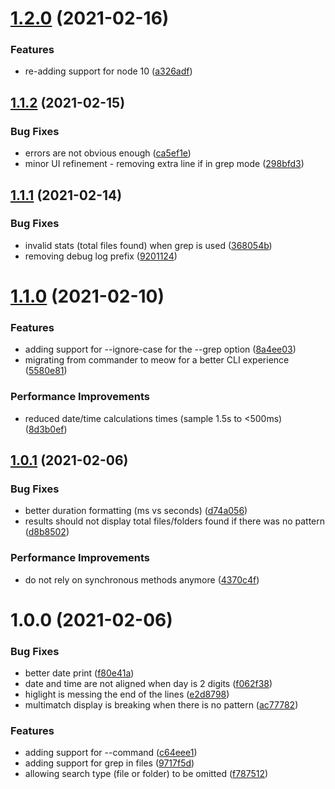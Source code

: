# [1.2.0](https://github.com/aversini/teeny-file-search/compare/v1.1.2...v1.2.0) (2021-02-16)


### Features

* re-adding support for node 10 ([a326adf](https://github.com/aversini/teeny-file-search/commit/a326adfac7cd31719e6d7dadde907b2d2c1aca09))



## [1.1.2](https://github.com/aversini/teeny-file-search/compare/v1.1.1...v1.1.2) (2021-02-15)


### Bug Fixes

* errors are not obvious enough ([ca5ef1e](https://github.com/aversini/teeny-file-search/commit/ca5ef1e1457fa421cc9a9c0216f9d3829f03e9ae))
* minor UI refinement - removing extra line if in grep mode ([298bfd3](https://github.com/aversini/teeny-file-search/commit/298bfd3aa339cb4a25429dbe4d11616de5e6fc88))



## [1.1.1](https://github.com/aversini/teeny-file-search/compare/v1.1.0...v1.1.1) (2021-02-14)


### Bug Fixes

* invalid stats (total files found) when grep is used ([368054b](https://github.com/aversini/teeny-file-search/commit/368054b6254f748f8709795a4d92bfe18faa9448))
* removing debug log prefix ([9201124](https://github.com/aversini/teeny-file-search/commit/92011241c4e3428b46b6997648c85c7f7bc1f3fe))



# [1.1.0](https://github.com/aversini/teeny-file-search/compare/v1.0.1...v1.1.0) (2021-02-10)


### Features

* adding support for --ignore-case for the --grep option ([8a4ee03](https://github.com/aversini/teeny-file-search/commit/8a4ee03b1391db9e2f65dbb2a0cdde5d0d00077e))
* migrating from commander to meow for a better CLI experience ([5580e81](https://github.com/aversini/teeny-file-search/commit/5580e81ef8fa486e29200a2d41f5658805585f2e))


### Performance Improvements

* reduced date/time calculations times (sample 1.5s to <500ms) ([8d3b0ef](https://github.com/aversini/teeny-file-search/commit/8d3b0eff5039c2ab5860dca01f9cbfc97f9749fe))



## [1.0.1](https://github.com/aversini/teeny-file-search/compare/v1.0.0...v1.0.1) (2021-02-06)


### Bug Fixes

* better duration formatting (ms vs seconds) ([d74a056](https://github.com/aversini/teeny-file-search/commit/d74a056fb9be03e1f72814104c87a7951959960f))
* results should not display total files/folders found if there was no pattern ([d8b8502](https://github.com/aversini/teeny-file-search/commit/d8b85023a2b3ed49fb477194338820d21b54e706))


### Performance Improvements

* do not rely on synchronous methods anymore ([4370c4f](https://github.com/aversini/teeny-file-search/commit/4370c4f476a75995d4411214201271e3292d3047))



# 1.0.0 (2021-02-06)


### Bug Fixes

* better date print ([f80e41a](https://github.com/aversini/teeny-file-search/commit/f80e41ac4a64e3ef2569cf73b31ea08f0b31bfab))
* date and time are not aligned when day is 2 digits ([f062f38](https://github.com/aversini/teeny-file-search/commit/f062f38ca8612465bdaabf9595ddede2604387cc))
* higlight is messing the end of the lines ([e2d8798](https://github.com/aversini/teeny-file-search/commit/e2d87989a47b968778ba13cdf26e7c266b47816a))
* multimatch display is breaking when there is no pattern ([ac77782](https://github.com/aversini/teeny-file-search/commit/ac77782b6dcce4aeaf05978c666f07e5e0b15126))


### Features

* adding support for --command ([c64eee1](https://github.com/aversini/teeny-file-search/commit/c64eee1467551bad5af9266f3bf9ea120470b7d9))
* adding support for grep in files ([9717f5d](https://github.com/aversini/teeny-file-search/commit/9717f5d1faed794bf1f08495f894af23d78cbe55))
* allowing search type (file or folder) to be omitted ([f787512](https://github.com/aversini/teeny-file-search/commit/f78751263612c90eaae9d83b230eff84c6a09323))



